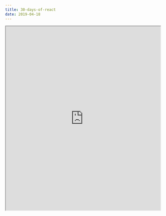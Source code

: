```yaml
---
title: 30-days-of-react
date: 2019-04-18
---
```


<iframe style="width: 100%; height: 600px" src="https://www.fullstackreact.com/assets/media/sGEMe/MNzue/30-days-of-react-ebook-fullstackio.pdf?inf_contact_key=1a423cf3d7813333b6177d1da505000109c74070ac2bf3cfa7869e3cfd4ff832"></iframe>